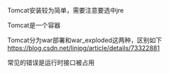Tomcat安装较为简单，需要注意要选中jre

Tomcat是一个容器

Tomcat分为war部署和war_exploded这两种，区别如下
https://blog.csdn.net/linjpg/article/details/73322881

常见的错误是运行时接口被占用
